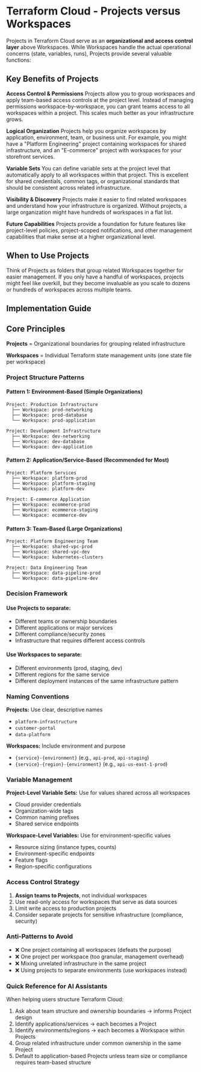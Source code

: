 # Terraform Cloud - Projects versus Workspaces

Projects in Terraform Cloud serve as an **organizational and access control layer** above Workspaces. While Workspaces handle the actual operational concerns (state, variables, runs), Projects provide several valuable functions:

## Key Benefits of Projects

**Access Control & Permissions**
Projects allow you to group workspaces and apply team-based access controls at the project level. Instead of managing permissions workspace-by-workspace, you can grant teams access to all workspaces within a project. This scales much better as your infrastructure grows.

**Logical Organization**
Projects help you organize workspaces by application, environment, team, or business unit. For example, you might have a "Platform Engineering" project containing workspaces for shared infrastructure, and an "E-commerce" project with workspaces for your storefront services.

**Variable Sets**
You can define variable sets at the project level that automatically apply to all workspaces within that project. This is excellent for shared credentials, common tags, or organizational standards that should be consistent across related infrastructure.

**Visibility & Discovery**
Projects make it easier to find related workspaces and understand how your infrastructure is organized. Without projects, a large organization might have hundreds of workspaces in a flat list.

**Future Capabilities**
Projects provide a foundation for future features like project-level policies, project-scoped notifications, and other management capabilities that make sense at a higher organizational level.

## When to Use Projects

Think of Projects as folders that group related Workspaces together for easier management. If you only have a handful of workspaces, projects might feel like overkill, but they become invaluable as you scale to dozens or hundreds of workspaces across multiple teams.

## Implementation Guide

## Core Principles

**Projects** = Organizational boundaries for grouping related infrastructure

**Workspaces** = Individual Terraform state management units (one state file per workspace)

### Project Structure Patterns

#### Pattern 1: Environment-Based (Simple Organizations)
```
Project: Production Infrastructure
  ├── Workspace: prod-networking
  ├── Workspace: prod-database
  └── Workspace: prod-application

Project: Development Infrastructure
  ├── Workspace: dev-networking
  ├── Workspace: dev-database
  └── Workspace: dev-application
```

#### Pattern 2: Application/Service-Based (Recommended for Most)
```
Project: Platform Services
  ├── Workspace: platform-prod
  ├── Workspace: platform-staging
  └── Workspace: platform-dev

Project: E-commerce Application
  ├── Workspace: ecommerce-prod
  ├── Workspace: ecommerce-staging
  └── Workspace: ecommerce-dev
```

#### Pattern 3: Team-Based (Large Organizations)
```
Project: Platform Engineering Team
  ├── Workspace: shared-vpc-prod
  ├── Workspace: shared-vpc-dev
  └── Workspace: kubernetes-clusters

Project: Data Engineering Team
  ├── Workspace: data-pipeline-prod
  └── Workspace: data-pipeline-dev
```

### Decision Framework

#### Use Projects to separate:
- Different teams or ownership boundaries
- Different applications or major services
- Different compliance/security zones
- Infrastructure that requires different access controls

#### Use Workspaces to separate:
- Different environments (prod, staging, dev)
- Different regions for the same service
- Different deployment instances of the same infrastructure pattern

### Naming Conventions

**Projects:** Use clear, descriptive names
- `platform-infrastructure`
- `customer-portal`
- `data-platform`

**Workspaces:** Include environment and purpose
- `{service}-{environment}` (e.g., `api-prod`, `api-staging`)
- `{service}-{region}-{environment}` (e.g., `api-us-east-1-prod`)

### Variable Management

**Project-Level Variable Sets:** Use for values shared across all workspaces
- Cloud provider credentials
- Organization-wide tags
- Common naming prefixes
- Shared service endpoints

**Workspace-Level Variables:** Use for environment-specific values
- Resource sizing (instance types, counts)
- Environment-specific endpoints
- Feature flags
- Region-specific configurations

### Access Control Strategy

1. **Assign teams to Projects**, not individual workspaces
2. Use read-only access for workspaces that serve as data sources
3. Limit write access to production projects
4. Consider separate projects for sensitive infrastructure (compliance, security)

### Anti-Patterns to Avoid

* ❌ One project containing all workspaces (defeats the purpose)
* ❌ One project per workspace (too granular, management overhead)
* ❌ Mixing unrelated infrastructure in the same project
* ❌ Using projects to separate environments (use workspaces instead)

### Quick Reference for AI Assistants

When helping users structure Terraform Cloud:
1. Ask about team structure and ownership boundaries → informs Project design
2. Identify applications/services → each becomes a Project
3. Identify environments/regions → each becomes a Workspace within Projects
4. Group related infrastructure under common ownership in the same Project
5. Default to application-based Projects unless team size or compliance requires team-based structure